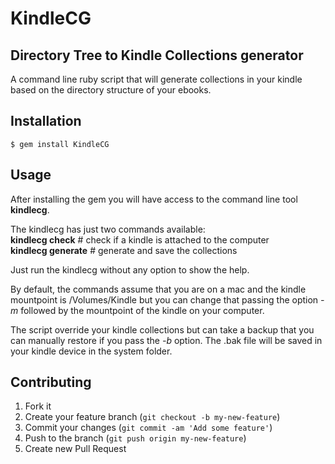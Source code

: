 # KindleCG
## Directory Tree to Kindle Collections generator

A command line ruby script that will generate collections in your kindle based on the directory structure of your ebooks.

## Installation

    $ gem install KindleCG

## Usage

After installing the gem you will have access to the command line tool **kindlecg**.

The kindlecg has just two commands available:   
  **kindlecg check**           # check if a kindle is attached to the computer   
  **kindlecg generate**        # generate and save the collections

Just run the kindlecg without any option to show the help.

By default, the commands assume that you are on a mac and the kindle mountpoint is /Volumes/Kindle but you can change that passing 
the option *-m* followed by the mountpoint of the kindle on your computer.

The script override your kindle collections but can take a backup that you can manually restore if you pass the *-b* option.
The .bak file will be saved in your kindle device in the system folder.

## Contributing

1. Fork it
2. Create your feature branch (`git checkout -b my-new-feature`)
3. Commit your changes (`git commit -am 'Add some feature'`)
4. Push to the branch (`git push origin my-new-feature`)
5. Create new Pull Request
